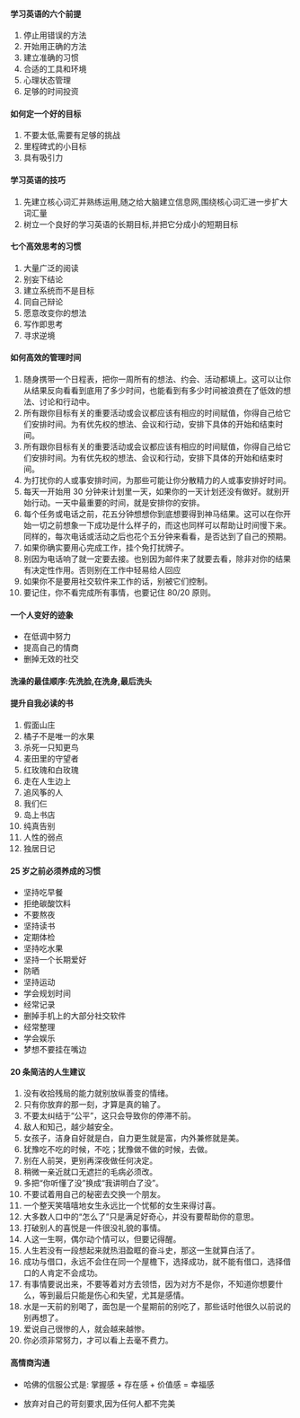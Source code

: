 #### 学习英语的六个前提

1. 停止用错误的方法
2. 开始用正确的方法
3. 建立准确的习惯
4. 合适的工具和环境
5. 心理状态管理
6. 足够的时间投资

#### 如何定一个好的目标

1. 不要太低,需要有足够的挑战
2. 里程碑式的小目标
3. 具有吸引力

#### 学习英语的技巧

1. 先建立核心词汇并熟练运用,随之给大脑建立信息网,围绕核心词汇进一步扩大词汇量
2. 树立一个良好的学习英语的长期目标,并把它分成小的短期目标

#### 七个高效思考的习惯

1. 大量广泛的阅读
2. 别妄下结论
3. 建立系统而不是目标
4. 同自己辩论
5. 愿意改变你的想法
6. 写作即思考
7. 寻求逆境

#### 如何高效的管理时间

1. 随身携带一个日程表，把你一周所有的想法、约会、活动都填上。这可以让你从结果反向看看到底用了多少时间，也能看到有多少时间被浪费在了低效的想法、讨论和行动中。
2. 所有跟你目标有关的重要活动或会议都应该有相应的时间赋值，你得自己给它们安排时间。为有优先权的想法、会议和行动，安排下具体的开始和结束时间。
3. 所有跟你目标有关的重要活动或会议都应该有相应的时间赋值，你得自己给它们安排时间。为有优先权的想法、会议和行动，安排下具体的开始和结束时间。
4. 为打扰你的人或事安排时间，为那些可能让你分散精力的人或事安排好时间。
5. 每天一开始用 30 分钟来计划里一天，如果你的一天计划还没有做好。就别开始行动。一天中最重要的时间，就是安排你的安排。
6. 每个任务或电话之前，花五分钟想想你到底想要得到神马结果。这可以在你开始一切之前想象一下成功是什么样子的，而这也同样可以帮助让时间慢下来。同样的，每次电话或活动之后也花个五分钟来看看，是否达到了自己的预期。
7. 如果你确实要用心完成工作，挂个免打扰牌子。
8. 别因为电话响了就一定要去接。也别因为邮件来了就要去看，除非对你的结果有决定性作用。否则别在工作中轻易给人回应
9. 如果你不是要用社交软件来工作的话，别被它们控制。
10. 要记住，你不看完成所有事情，也要记住 80/20 原则。

#### 一个人变好的迹象

- 在低调中努力
- 提高自己的情商
- 删掉无效的社交

#### 洗澡的最佳顺序:先洗脸,在洗身,最后洗头

#### 提升自我必读的书

1. 假面山庄
2. 橘子不是唯一的水果
3. 杀死一只知更鸟
4. 麦田里的守望者
5. 红玫瑰和白玫瑰
6. 走在人生边上
7. 追风筝的人
8. 我们仨
9. 岛上书店
10. 纯真告别
11. 人性的弱点
12. 独居日记

#### 25 岁之前必须养成的习惯

- 坚持吃早餐
- 拒绝碳酸饮料
- 不要熬夜
- 坚持读书
- 定期体检
- 坚持吃水果
- 坚持一个长期爱好
- 防晒
- 坚持运动
- 学会规划时间
- 经常记录
- 删掉手机上的大部分社交软件
- 经常整理
- 学会娱乐
- 梦想不要挂在嘴边

#### 20 条简洁的人生建议

1. 没有收拾残局的能力就别放纵善变的情绪。
2. 只有你放弃的那一刻，才算是真的输了。
3. 不要太纠结于“公平”，这只会导致你的停滞不前。
4. 敌人和知己，越少越安全。
5. 女孩子，洁身自好就是白，自力更生就是富，内外兼修就是美。
6. 犹豫吃不吃的时候，不吃；犹豫做不做的时候，去做。
7. 别在人前哭，更别再深夜做任何决定。
8. 稍微一亲近就口无遮拦的毛病必须改。
9. 多把“你听懂了没”换成“我讲明白了没”。
10. 不要试着用自己的秘密去交换一个朋友。
11. 一个整天笑嘻嘻地女生永远比一个忧郁的女生来得讨喜。
12. 大多数人口中的“怎么了”只是满足好奇心，并没有要帮助你的意思。
13. 打破别人的喜悦是一件很没礼貌的事情。
14. 人这一生啊，偶尔动个情可以，但要记得醒。
15. 人生若没有一段想起来就热泪盈眶的奋斗史，那这一生就算白活了。
16. 成功与借口，永远不会住在同一个屋檐下，选择成功，就不能有借口，选择借口的人肯定不会成功。
17. 有事情要说出来，不要等着对方去领悟，因为对方不是你，不知道你想要什么，等到最后只能是伤心和失望，尤其是感情。
18. 水是一天前的别喝了，面包是一个星期前的别吃了，那些话时他很久以前说的别再想了。
19. 爱说自己很惨的人，就会越来越惨。
20. 你必须非常努力，才可以看上去毫不费力。

#### 高情商沟通
  
- 哈佛的信服公式是: 掌握感 + 存在感 + 价值感 = 幸福感

- 放弃对自己的苛刻要求,因为任何人都不完美

